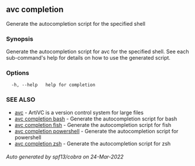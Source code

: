 ## avc completion

Generate the autocompletion script for the specified shell

### Synopsis

Generate the autocompletion script for avc for the specified shell.
See each sub-command's help for details on how to use the generated script.


### Options

```
  -h, --help   help for completion
```

### SEE ALSO

* [avc](/commands/avc/)	 - ArtiVC is a version control system for large files
* [avc completion bash](/commands/avc_completion_bash/)	 - Generate the autocompletion script for bash
* [avc completion fish](/commands/avc_completion_fish/)	 - Generate the autocompletion script for fish
* [avc completion powershell](/commands/avc_completion_powershell/)	 - Generate the autocompletion script for powershell
* [avc completion zsh](/commands/avc_completion_zsh/)	 - Generate the autocompletion script for zsh

###### Auto generated by spf13/cobra on 24-Mar-2022
